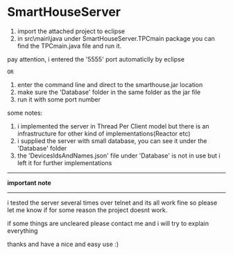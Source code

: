 # SmartHouseServer

1. import the attached project to eclipse
2. in src\main\java under SmartHouseServer.TPCmain package you can find the TPCmain.java file and run it.

 pay attention, i entered the '5555' port automaticlly by eclipse

	OR
1. enter the command line and direct to the smarthouse.jar location
2. make sure the 'Database' folder in the same folder as the jar file
3. run it with some port number





some notes:

1. i implemented the server in Thread Per Client model but there is an infrastructure for other kind of implementations(Reactor etc)
2. i supplied the server with small database, you can see it under the 'Database' folder
3. the 'DevicesIdsAndNames.json' file under 'Database'  is not in use but i left it for further implementations

***********************
******important note******
***********************

i tested the server several times over telnet and its all work fine so
please let me know if for some reason the project doesnt work.

if some things are uncleared please contact me and i will try to explain everything

thanks and have a nice and easy use :)
